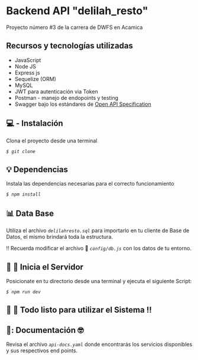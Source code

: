 
# Backend API "delilah_resto" 
Proyecto número #3 de la carrera de DWFS en Acamica


## Recursos y tecnologías utilizadas

* JavaScript
* Node JS
* Express js
* Sequelize (ORM)
* MySQL 
* JWT para autenticación via Token
* Postman - manejo de endopoints y testing
* Swagger bajo los estándares de [Open API Specification](https://swagger.io/specification/)


## :computer: - Instalación
Clona el proyecto desde una terminal

*`$ git clone`*



## :bulb: Dependencias
Instala las dependencias necesarias para el correcto funcionamiento

*`$ npm install`*



## :bar_chart: Data Base
Utiliza el archivo *`delilahresto.sql`* para importarlo en tu cliente de Base de Datos,  el mismo
brindará toda la estructura.

:bangbang: Recuerda modificar el archivo :open_file_folder: *`config/db.js`* con los datos de tu entorno.



## :rocket: :rocket: Inicia el Servidor
Posicionate en tu directorio desde una terminal y ejecuta el siguiente Script:

*`$ npm run dev`*



## :checkered_flag: :checkered_flag: Todo listo para utilizar el Sistema :bangbang:



## :open_book:: Documentación  :nerd_face:
Revisa el archivo *`api-docs.yaml`*  donde encontrarás los servicios disponibles y
sus respectivos end points.
